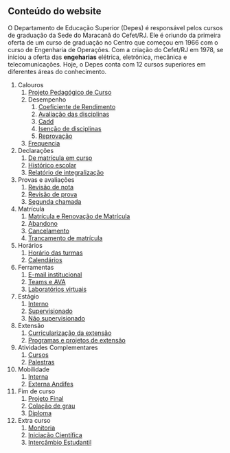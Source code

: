 ## Conteúdo do website

O Departamento de Educação Superior (Depes) é responsável pelos cursos de graduação da Sede do Maracanã do Cefet/RJ. Ele é oriundo da primeira oferta de um curso de graduação no Centro que começou em 1966 com o curso de Engenharia de Operações. Com a criação do Cefet/RJ em 1978, se iniciou a oferta das **engeharias** elétrica, eletrônica, mecânica e telecomunicações. Hoje, o Depes conta com 12 cursos superiores em diferentes áreas do conhecimento.

1. Calouros
   1. [Projeto Pedagógico de Curso](pages/PPC.md)
   2. Desempenho
      1. [Coeficiente de Rendimento](pages/CR.md)
      2. [Avaliação das disciplinas](pages/avaliacao.md)
      3. [Cadd](pages/cadd.md)
      4. [Isenção de disciplinas](pages/isencao.md)
      5. [Reprovação](pages/reprovacao.md)
   3. [Frequencia](pages/frequencia.md) 
2. Declarações
   1. [De matrícula em curso](pages/de_matricula_em_curso.md)
   2. [Histórico escolar](pages/declaracoes.md)
   3. [Relatório de integralização](pages/relatorio_de_integralizacao.md)
3. Provas e avaliações
   1. [Revisão de nota](pages/revisao_de_nota.md)
   2. [Revisão de prova](pages/revisao_de_prova.md)
   3. [Segunda chamada](pages/segunda_chamada.md)
4. Matrícula
   1. [Matrícula e Renovação de Matrícula](pages/matricula.md)
   2. [Abandono](pages/abandono.md)
   3. [Cancelamento](pages/cancelamento.md)
   4. [Trancamento de matrícula](pages/trancamento_destrancamento_de_matricula.md)
5. Horários
   1. [Horário das turmas](pages/horario.md)
   2. [Calendários](pages/calendarios.md)
6. Ferramentas
   1. [E-mail institucional](pages/ferramentas_email.md)
   2. [Teams e AVA](pages/ferramentas_teams_e_ava.md)
   3. [Laboratórios virtuais](pages/laboratorios_virtuais.md)
7. Estágio
   1. [Interno](pages/estagio_interno.md)
   2. [Supervisionado](pages/estagio_supervisionado.md)
   3. [Não supervisionado](pages/estagio_nao_supervisionado.md)
8. Extensão
   1. [Curricularização da extensão](pages/curricularizacao_de_extensao.md)
   2. [Programas e projetos de extensão](pages/programas_e_projetos_de_extensao.md)
9. Atividades Complementares
   1. [Cursos](pages/cursos.md)
   2. [Palestras](pages/palestras.md)
10. Mobilidade
    1. [Interna](pages/mobilidade.md)
    2. [Externa Andifes](pages/mobilidade_externa_andifes.md)
11. Fim de curso
    1. [Projeto Final](pages/projeto_final.md)
    2. [Colação de grau](pages/colacao.md)
    3. [Diploma](pages/diploma.md)
12. Extra curso
    1. [Monitoria](pages/monitoria.md)
    2. [Iniciação Científica](pages/iniciacao_cientifica.md)
    3. [Intercâmbio Estudantil](pages/intercambio_estudantil.md)
